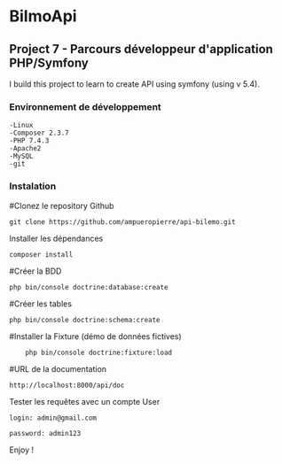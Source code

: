 # BilmoApi

## Project 7 - Parcours développeur d'application PHP/Symfony

I build this project to learn to create API using symfony (using v 5.4).

### Environnement de développement

    -Linux
    -Composer 2.3.7
    -PHP 7.4.3
    -Apache2
    -MySQL
    -git

### Instalation

#Clonez le repository Github

    git clone https://github.com/ampueropierre/api-bilemo.git

Installer les dépendances

    composer install

#Créer la BDD

    php bin/console doctrine:database:create

#Créer les tables

    php bin/console doctrine:schema:create

#Installer la Fixture (démo de données fictives)

        php bin/console doctrine:fixture:load

#URL de la documentation

    http://localhost:8000/api/doc

Tester les requêtes avec un compte User

    login: admin@gmail.com

    password: admin123

Enjoy !
